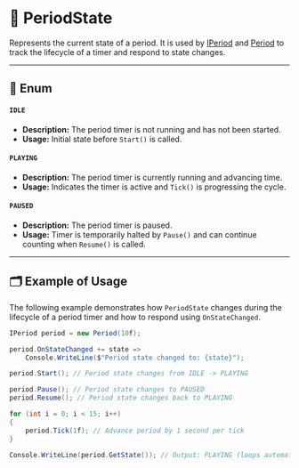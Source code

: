 # 🧩 PeriodState

Represents the current state of a period. It is used by [IPeriod](IPeriod.md) and [Period](Period.md) to track the
lifecycle of a timer and respond to state changes.

---

## 🔢 Enum

#### `IDLE`

- **Description:** The period timer is not running and has not been started.
- **Usage:** Initial state before `Start()` is called.

#### `PLAYING`

- **Description:** The period timer is currently running and advancing time.
- **Usage:** Indicates the timer is active and `Tick()` is progressing the cycle.

#### `PAUSED`

- **Description:** The period timer is paused.
- **Usage:** Timer is temporarily halted by `Pause()` and can continue counting when `Resume()` is called.

---

## 🗂 Example of Usage

The following example demonstrates how `PeriodState` changes during the lifecycle of a period timer and how to respond
using `OnStateChanged`.

```csharp
IPeriod period = new Period(10f);

period.OnStateChanged += state =>
    Console.WriteLine($"Period state changed to: {state}");

period.Start(); // Period state changes from IDLE -> PLAYING

period.Pause(); // Period state changes to PAUSED
period.Resume(); // Period state changes back to PLAYING

for (int i = 0; i < 15; i++)
{
    period.Tick(1f); // Advance period by 1 second per tick
}

Console.WriteLine(period.GetState()); // Output: PLAYING (loops automatically)
```